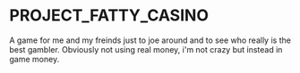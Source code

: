 # PROJECT_FATTY_CASINO
A game for me and my freinds just to joe around and to see who really is the best gambler. Obviously not using real money, i'm not crazy but instead in game money.
